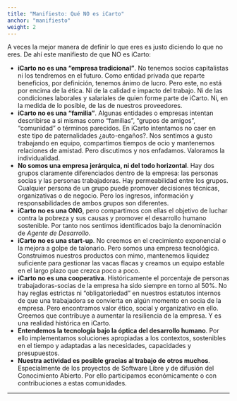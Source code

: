 ```yaml
---
title: "Manifiesto: Qué NO es iCarto"
anchor: "manifiesto"
weight: 2
---
```


A veces la mejor manera de definir lo que eres es justo diciendo lo que no eres. De ahí este manifiesto de que NO es iCarto:

- **iCarto no es una “empresa tradicional”**. No tenemos socios capitalistas ni los tendremos en el futuro. Como entidad privada que reparte beneficios, por definición, tenemos ánimo de lucro. Pero este, no está por encima de la ética. Ni de la calidad e impacto del trabajo. Ni de las condiciones laborales y salariales de quien forme parte de iCarto. Ni, en la medida de lo posible, de las de nuestros proveedores.
- **iCarto no es una “familia”**. Algunas entidades o empresas intentan describirse a si mismas como “familias”, “grupos de amigos”, “comunidad” o términos parecidos. En iCarto intentamos no caer en este tipo de paternalidades ¿auto-engaños?. Nos sentimos a gusto trabajando en equipo, compartimos tiempos de ocio y mantenemos relaciones de amistad. Pero discutimos y nos enfadamos. Valoramos la individualidad.
- **No somos una empresa jerárquica, ni del todo horizontal**. Hay dos grupos claramente diferenciados dentro de la empresa: las personas socias y las personas trabajadoras. Hay permeabilidad entre los grupos. Cualquier persona de un grupo puede promover decisiones técnicas, organizativas o de negocio. Pero los ingresos, información y responsabilidades de ambos grupos son diferentes.
- **iCarto no es una ONG**, pero compartimos con ellas el objetivo de luchar contra la pobreza y sus causas y promover el desarrollo humano sostenible. Por tanto nos sentimos identificados bajo la denominación de _Agente de Desarrollo_.
- **iCarto no es una start-up**. No creemos en el crecimiento exponencial o la mejora a golpe de talonario. Pero somos una empresa tecnológica. Construimos nuestros productos con mimo, mantenemos liquidez suficiente para gestionar las vacas flacas y creamos un equipo estable en el largo plazo que crezca poco a poco.
- **iCarto no es una cooperativa**. Históricamente el porcentaje de personas trabajadoras-socias de la empresa ha sido siempre en torno al 50%. No hay reglas estrictas ni “obligatoriedad” en nuestros estatutos internos de que una trabajadora se convierta en algún momento en socia de la empresa. Pero encontramos valor ético, social y organizativo en ello. Creemos que contribuye a aumentar la resiliencia de la empresa. Y es una realidad histórica en iCarto.
- **Entendemos la tecnología bajo la óptica del desarrollo humano**. Por ello implementamos soluciones apropiadas a los contextos, sostenibles en el tiempo y adaptadas a las necesidades, capacidades y presupuestos.
- **Nuestra actividad es posible gracias al trabajo de otros muchos**. Especialmente de los proyectos de Software Libre y de difusión del Conocimiento Abierto. Por ello participamos económicamente o con contribuciones a estas comunidades.

---

